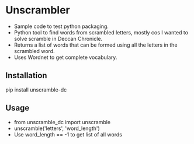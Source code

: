 # Unscrambler

* Sample code to test python packaging.
* Python tool to find words from scrambled letters, mostly cos I wanted to solve scramble in Deccan Chronicle.
* Returns a list of words that can be formed using all the letters in the scrambled word.
* Uses Wordnet to get complete vocabulary.

## Installation

pip install unscramble-dc

## Usage

* from unscramble_dc import unscramble
* unscramble('letters', 'word_length')
* Use word_length == -1 to get list of all words
